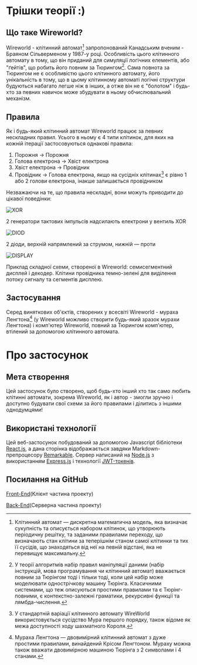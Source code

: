 # Трішки теорії :)

## Що таке Wireworld?

Wireworld - клітинний автомат[^first] запропонований Канадським вченим - Браяном Сільверменом у 1987-у році. Особливість цього клітинного автомату в тому, що він приданий для симуляції логічних елементів, або "ґейтів", що робить його повним за Тюрингом[^second]. Сама повнота за Тюрингом не є особливістю цього клітинного автомату, його унікальність в тому, що в цьому клітинному автоматі логічні структури будуються набагато легше ніж в інших, а отже він не є "болотом" і будь-хто за певних навичок може збудувати в ньому обчислювальний механізм.

## Правила

Як і будь-який клітинний автомат Wireworld працює за певних нескладних правил. Усього в ньому є 4 типи клітинок, для яких на кожній ітерації застосовуються однакові правила:

1. Порожня -> Порожня
2. Голова електрона -> Хвіст електрона
3. Хвіст електрона -> Провідник
4. Провідник -> Голова електрона, якщо на сусідніх клітинах[^third] є рівно 1 або 2 голови електрона, інакше залишається провідником

Незважаючи на те, що правила нескладні, вони можуть приводити до цікавої поведінки:

![XOR](https://upload.wikimedia.org/wikipedia/commons/1/13/Wireworld_XOR-gate.gif)

<figcaption>2 генератори тактових імпульсів надсилають електрони у вентиль XOR</figcaption>

![DIOD](https://upload.wikimedia.org/wikipedia/commons/1/15/Wireworld_two-diodes.gif)

<figcaption>2 діоди, верхній напрямлений за струмом, нижній — проти</figcaption>

![DISPLAY](https://upload.wikimedia.org/wikipedia/commons/5/5d/Animated_display.gif)

<figcaption>Приклад складної схеми, створеної в Wireworld: семисегментний дисплей і декодер. Клітини провідника темно-зелені для виділення потоку сигналу та сегментів дисплею.</figcaption>

## Застосування

Серед виняткових об'єктів, створених у всесвіті Wireworld - мураха Ленгтона[^fourth] (у Wireworld можливо створити будь-який зразок мурахи Ленгтона) і комп'ютер Wireworld, повний за Тюрингом комп'ютер, втілений за допомогою клітинного автомата.

# Про застосунок

## Мета створення

Цей застосунок було створено, щоб будь-хто інший хто так само любить клітинні автомати, зокрема Wireworld, як і автор - змогли зручно і доступно будувати свої схеми за його правилами і ділитись з іншими однодумцями!

## Використані технології

Цей веб-застосунок побудований за допомогою Javascript бібліотеки [React.js](https://uk.reactjs.org/), а дана сторінка відображається завдяки Markdown-препроцесору [Remarkable](https://github.com/jonschlinkert/remarkable). Сервер написаний на [Node.js](https://nodejs.org/uk/) з використанням [Express.js](https://expressjs.com/) і технології [JWT-токенів](https://jwt.io/).

## Посилання на GitHub

[Front-End](https://github.com/BaGreal2/wireworld_react)(Клієнт частина проекту)

[Back-End](https://github.com/BaGreal2/wireworld_server)(Серверна частина проекту)

[^first]: Клітинний автомат — дискретна математична модель, яка визначає сукупність та описується набором клітинок, що утворюють періодичну решітку, та заданими правилами переходу, що визначають стан клітини за теперішнім станом самої клітинки та тих її сусідів, що знаходяться від неї на певній відстані, яка не перевищує максимальну.
[^second]: У теорії алгоритмів набір правил маніпуляції даними (набір інструкцій, мова програмування чи клітинний автомат) вважається повним за Тюрінгом тоді і тільки тоді, коли цей набір може моделювати однострічкову машину Тюрінга. Класичними системами, що теж описуються простими правилами та є Тюрінг-повними, є контекстно-залежні граматики, рекурсивні функції та лямбда-числення.
[^third]: У стандартній варіації клітинного автомату WireWorld використовується сусідство Мура першого порядку, також відоме як межа доступності ходу шахматного Короля.
[^fourth]: Мураха Ленгтона — двовимірний клітинний автомат з дуже простими правилами, винайдений Крісом Ленгтоном. Мураху можна також вважати двовимірною машиною Тюрінга з 2 символами і 4 станами.
